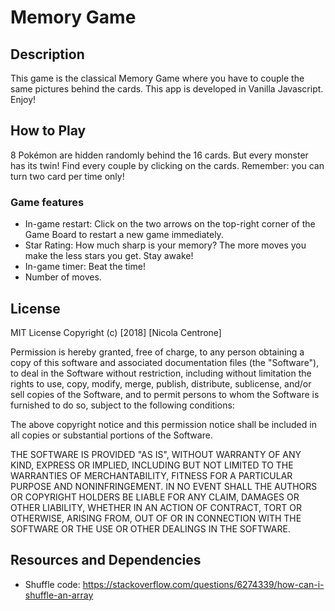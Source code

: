 # Memory Game

## Description
This game is the classical Memory Game where you have to couple the same pictures
behind the cards.
This app is developed in Vanilla Javascript. Enjoy!

## How to Play

8 Pokémon are hidden randomly behind the 16 cards. But every monster has its twin!
Find every couple by clicking on the cards. Remember: you can turn two card per
time only!

### Game features

- In-game restart: Click on the two arrows on the top-right corner of the
Game Board to restart a new game immediately.
- Star Rating: How much sharp is your memory? The more moves you make the less
stars you get. Stay awake!
- In-game timer: Beat the time!
- Number of moves.

## License
MIT License
Copyright (c) [2018] [Nicola Centrone]

Permission is hereby granted, free of charge, to any person obtaining a copy
of this software and associated documentation files (the "Software"), to deal
in the Software without restriction, including without limitation the rights
to use, copy, modify, merge, publish, distribute, sublicense, and/or sell
copies of the Software, and to permit persons to whom the Software is
furnished to do so, subject to the following conditions:

The above copyright notice and this permission notice shall be included in all
copies or substantial portions of the Software.

THE SOFTWARE IS PROVIDED "AS IS", WITHOUT WARRANTY OF ANY KIND, EXPRESS OR
IMPLIED, INCLUDING BUT NOT LIMITED TO THE WARRANTIES OF MERCHANTABILITY,
FITNESS FOR A PARTICULAR PURPOSE AND NONINFRINGEMENT. IN NO EVENT SHALL THE
AUTHORS OR COPYRIGHT HOLDERS BE LIABLE FOR ANY CLAIM, DAMAGES OR OTHER
LIABILITY, WHETHER IN AN ACTION OF CONTRACT, TORT OR OTHERWISE, ARISING FROM,
OUT OF OR IN CONNECTION WITH THE SOFTWARE OR THE USE OR OTHER DEALINGS IN THE
SOFTWARE.

## Resources and Dependencies

- Shuffle code: https://stackoverflow.com/questions/6274339/how-can-i-shuffle-an-array
